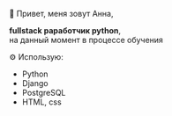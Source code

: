 
👋 Привет, меня зовут Анна,
   
**fullstack раработчик python**,  
на данный момент в процессе обучения  



⚙️ Использую:
- Python
- Django
- PostgreSQL
- HTML, css
